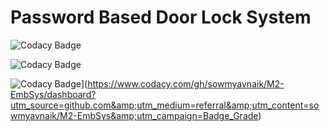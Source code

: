 # Password Based Door Lock System

![Codacy Badge](https://api.codiga.io/project/31783/score/svg)

![Codacy Badge](https://api.codiga.io/project/31783/status/svg)

![Codacy Badge](https://app.codacy.com/project/badge/Grade/107066669705407797afff87b0856073)](https://www.codacy.com/gh/sowmyavnaik/M2-EmbSys/dashboard?utm_source=github.com&amp;utm_medium=referral&amp;utm_content=sowmyavnaik/M2-EmbSys&amp;utm_campaign=Badge_Grade)
